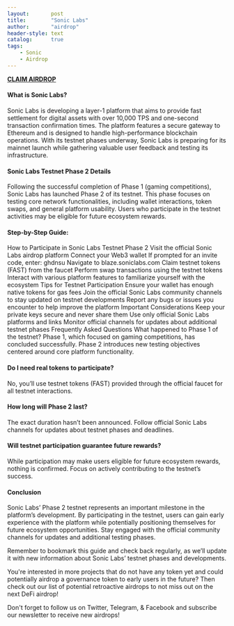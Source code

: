 ```yaml
---
layout:       post
title:        "Sonic Labs"
author:       "airdrop"
header-style: text
catalog:      true
tags:
    - Sonic
    - Airdrop
---
```


[**CLAIM AIRDROP**](https://odyssey.sonic.game/?join=aoYCdm)

#### What is Sonic Labs?
Sonic Labs is developing a layer-1 platform that aims to provide fast settlement for digital assets with over 10,000 TPS and one-second transaction confirmation times. The platform features a secure gateway to Ethereum and is designed to handle high-performance blockchain operations. With its testnet phases underway, Sonic Labs is preparing for its mainnet launch while gathering valuable user feedback and testing its infrastructure.

#### Sonic Labs Testnet Phase 2 Details
Following the successful completion of Phase 1 (gaming competitions), Sonic Labs has launched Phase 2 of its testnet. This phase focuses on testing core network functionalities, including wallet interactions, token swaps, and general platform usability. Users who participate in the testnet activities may be eligible for future ecosystem rewards.

#### Step-by-Step Guide:
How to Participate in Sonic Labs Testnet Phase 2
Visit the official Sonic Labs airdrop platform
Connect your Web3 wallet
If prompted for an invite code, enter: ghdnsu
Navigate to blaze.soniclabs.com
Claim testnet tokens (FAST) from the faucet
Perform swap transactions using the testnet tokens
Interact with various platform features to familiarize yourself with the ecosystem
Tips for Testnet Participation
Ensure your wallet has enough native tokens for gas fees
Join the official Sonic Labs community channels to stay updated on testnet developments
Report any bugs or issues you encounter to help improve the platform
Important Considerations
Keep your private keys secure and never share them
Use only official Sonic Labs platforms and links
Monitor official channels for updates about additional testnet phases
Frequently Asked Questions
What happened to Phase 1 of the testnet?
Phase 1, which focused on gaming competitions, has concluded successfully. Phase 2 introduces new testing objectives centered around core platform functionality.

#### Do I need real tokens to participate?
No, you’ll use testnet tokens (FAST) provided through the official faucet for all testnet interactions.

#### How long will Phase 2 last?
The exact duration hasn’t been announced. Follow official Sonic Labs channels for updates about testnet phases and deadlines.

#### Will testnet participation guarantee future rewards?
While participation may make users eligible for future ecosystem rewards, nothing is confirmed. Focus on actively contributing to the testnet’s success.

#### Conclusion
Sonic Labs’ Phase 2 testnet represents an important milestone in the platform’s development. By participating in the testnet, users can gain early experience with the platform while potentially positioning themselves for future ecosystem opportunities. Stay engaged with the official community channels for updates and additional testing phases.

Remember to bookmark this guide and check back regularly, as we’ll update it with new information about Sonic Labs’ testnet phases and developments.

You're interested in more projects that do not have any token yet and could potentially airdrop a governance token to early users in the future? Then check out our list of potential retroactive airdrops to not miss out on the next DeFi airdrop!

Don't forget to follow us on Twitter, Telegram, & Facebook and subscribe our newsletter to receive new airdrops!
